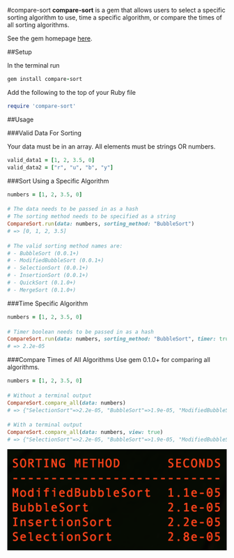 #compare-sort
<strong>compare-sort</strong> is a gem that allows users to select a specific sorting algorithm to use, time a specific algorithm, or compare the times of all sorting algorithms. 

See the gem homepage [here](https://rubygems.org/gems/graph-ruby/).

##Setup

In the terminal run 
```ruby
gem install compare-sort
```

Add the following to the top of your Ruby file
```ruby
require 'compare-sort'
```

##Usage

###Valid Data For Sorting

Your data must be in an array. All elements must be strings OR numbers. 
```ruby
valid_data1 = [1, 2, 3.5, 0]
valid_data2 = ["r", "u", "b", "y"]
```

###Sort Using a Specific Algorithm

```ruby
numbers = [1, 2, 3.5, 0]

# The data needs to be passed in as a hash
# The sorting method needs to be specified as a string
CompareSort.run(data: numbers, sorting_method: "BubbleSort")
# => [0, 1, 2, 3.5]

# The valid sorting method names are: 
# - BubbleSort (0.0.1+)
# - ModifiedBubbleSort (0.0.1+)
# - SelectionSort (0.0.1+)
# - InsertionSort (0.0.1+)
# - QuickSort (0.1.0+)
# - MergeSort (0.1.0+)

```
###Time Specific Algorithm

```ruby
numbers = [1, 2, 3.5, 0]

# Timer boolean needs to be passed in as a hash
CompareSort.run(data: numbers, sorting_method: "BubbleSort", timer: true)
# => 2.2e-05
```

###Compare Times of All Algorithms
Use gem 0.1.0+ for comparing all algorithms. 

```ruby
numbers = [1, 2, 3.5, 0]

# Without a terminal output 
CompareSort.compare_all(data: numbers)
# => {"SelectionSort"=>2.2e-05, "BubbleSort"=>1.9e-05, "ModifiedBubbleSort"=>2.5e-05, "InsertionSort"=>1.9e-05} 

# With a terminal output 
CompareSort.compare_all(data: numbers, view: true)
# => {"SelectionSort"=>2.2e-05, "BubbleSort"=>1.9e-05, "ModifiedBubbleSort"=>2.5e-05, "InsertionSort"=>1.9e-05} 
```
![compare all ](/images/compare_all.png?raw=true "compare all ")

